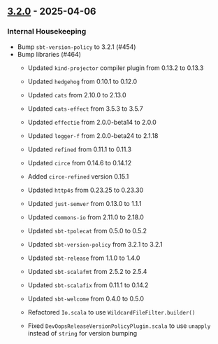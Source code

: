 ## [3.2.0](https://github.com/Kevin-Lee/sbt-devoops/issues?q=is%3Aissue%20is%3Aclosed%20-label%3Adeclined%20milestone%3Amilestone37) - 2025-04-06

### Internal Housekeeping
* Bump `sbt-version-policy` to 3.2.1 (#454)
* Bump libraries (#464)
  - Updated `kind-projector` compiler plugin from 0.13.2 to 0.13.3
  - Updated `hedgehog` from 0.10.1 to 0.12.0
  - Updated `cats` from 2.10.0 to 2.13.0
  - Updated `cats-effect` from 3.5.3 to 3.5.7
  - Updated `effectie` from 2.0.0-beta14 to 2.0.0
  - Updated `logger-f` from 2.0.0-beta24 to 2.1.18
  - Updated `refined` from 0.11.1 to 0.11.3
  - Updated `circe` from 0.14.6 to 0.14.12
  - Added `circe-refined` version 0.15.1
  - Updated `http4s` from 0.23.25 to 0.23.30
  - Updated `just-semver` from 0.13.0 to 1.1.1
  - Updated `commons-io` from 2.11.0 to 2.18.0
  - Updated `sbt-tpolecat` from 0.5.0 to 0.5.2
  - Updated `sbt-version-policy` from 3.2.1 to 3.2.1
  - Updated `sbt-release` from 1.1.0 to 1.4.0
  - Updated `sbt-scalafmt` from 2.5.2 to 2.5.4
  - Updated `sbt-scalafix` from 0.11.1 to 0.14.2
  - Updated `sbt-welcome` from 0.4.0 to 0.5.0

  - Refactored `Io.scala` to use `WildcardFileFilter.builder()`
  - Fixed `DevOopsReleaseVersionPolicyPlugin.scala` to use `unapply` instead of `string` for version bumping

